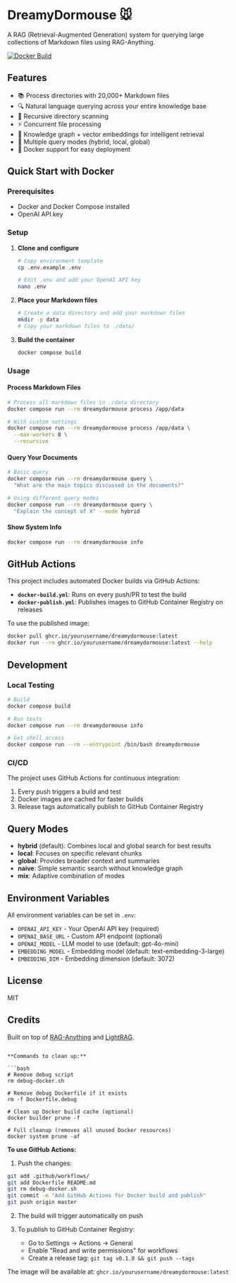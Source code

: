 # DreamyDormouse 🐭

A RAG (Retrieval-Augmented Generation) system for querying large collections of Markdown files using RAG-Anything.

[![Docker Build](https://github.com/yourusername/dreamydormouse/actions/workflows/docker-build.yml/badge.svg)](https://github.com/yourusername/dreamydormouse/actions/workflows/docker-build.yml)

## Features

- 📚 Process directories with 20,000+ Markdown files
- 🔍 Natural language querying across your entire knowledge base
- 🚀 Recursive directory scanning
- ⚡ Concurrent file processing
- 🧠 Knowledge graph + vector embeddings for intelligent retrieval
- 💬 Multiple query modes (hybrid, local, global)
- 🐳 Docker support for easy deployment

## Quick Start with Docker

### Prerequisites

- Docker and Docker Compose installed
- OpenAI API key

### Setup

1. **Clone and configure**

   ```bash
   # Copy environment template
   cp .env.example .env

   # Edit .env and add your OpenAI API key
   nano .env
   ```

2. **Place your Markdown files**

   ```bash
   # Create a data directory and add your markdown files
   mkdir -p data
   # Copy your markdown files to ./data/
   ```

3. **Build the container**

   ```bash
   docker compose build
   ```

### Usage

#### Process Markdown Files

```bash
# Process all markdown files in ./data directory
docker compose run --rm dreamydormouse process /app/data

# With custom settings
docker compose run --rm dreamydormouse process /app/data \
  --max-workers 8 \
  --recursive
```

#### Query Your Documents

```bash
# Basic query
docker compose run --rm dreamydormouse query \
  "What are the main topics discussed in the documents?"

# Using different query modes
docker compose run --rm dreamydormouse query \
  "Explain the concept of X" --mode hybrid
```

#### Show System Info

```bash
docker compose run --rm dreamydormouse info
```

## GitHub Actions

This project includes automated Docker builds via GitHub Actions:

- **`docker-build.yml`**: Runs on every push/PR to test the build
- **`docker-publish.yml`**: Publishes images to GitHub Container Registry on releases

To use the published image:

```bash
docker pull ghcr.io/yourusername/dreamydormouse:latest
docker run --rm ghcr.io/yourusername/dreamydormouse:latest --help
```

## Development

### Local Testing

```bash
# Build
docker compose build

# Run tests
docker compose run --rm dreamydormouse info

# Get shell access
docker compose run --rm --entrypoint /bin/bash dreamydormouse
```

### CI/CD

The project uses GitHub Actions for continuous integration:

1. Every push triggers a build and test
2. Docker images are cached for faster builds
3. Release tags automatically publish to GitHub Container Registry

## Query Modes

- **hybrid** (default): Combines local and global search for best results
- **local**: Focuses on specific relevant chunks
- **global**: Provides broader context and summaries
- **naive**: Simple semantic search without knowledge graph
- **mix**: Adaptive combination of modes

## Environment Variables

All environment variables can be set in `.env`:

- `OPENAI_API_KEY` - Your OpenAI API key (required)
- `OPENAI_BASE_URL` - Custom API endpoint (optional)
- `OPENAI_MODEL` - LLM model to use (default: gpt-4o-mini)
- `EMBEDDING_MODEL` - Embedding model (default: text-embedding-3-large)
- `EMBEDDING_DIM` - Embedding dimension (default: 3072)

## License

MIT

## Credits

Built on top of [RAG-Anything](https://github.com/HKUDS/RAG-Anything) and [LightRAG](https://github.com/HKUDS/LightRAG).

````

**Commands to clean up:**

```bash
# Remove debug script
rm debug-docker.sh

# Remove debug Dockerfile if it exists
rm -f Dockerfile.debug

# Clean up Docker build cache (optional)
docker builder prune -f

# Full cleanup (removes all unused Docker resources)
docker system prune -af
````

**To use GitHub Actions:**

1. Push the changes:

```bash
git add .github/workflows/
git add Dockerfile README.md
git rm debug-docker.sh
git commit -m "Add GitHub Actions for Docker build and publish"
git push origin master
```

2. The build will trigger automatically on push

3. To publish to GitHub Container Registry:
   - Go to Settings → Actions → General
   - Enable "Read and write permissions" for workflows
   - Create a release tag: `git tag v0.1.0 && git push --tags`

The image will be available at: `ghcr.io/yourusername/dreamydormouse:latest`
